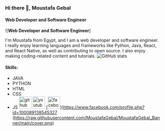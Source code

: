 ### Hi there 👋, Moustafa Gebal
#### **Web Developer and Software Engineer**
![**Web Developer and Software Engineer**]

I'm Moustafa from Egypt, and I am a web developer and software engineer. I really enjoy learning languages and frameworks like Python, Java, React, and React Native, as well as contributing to open source. I also enjoy making coding-related content and tutorials. ![GitHub stats](https://github-readme-stats.vercel.app/api?username=MoustafaGebal&show_icons=true)

#### Skills:
- JAVA
- PYTHON
- HTML
- CSS
- JS
[<img src='https://cdn.jsdelivr.net/npm/simple-icons@3.0.1/icons/github.svg' alt='github' height='40'>](https://github.com/MoustafaGebal)  [<img src='https://cdn.jsdelivr.net/npm/simple-icons@3.0.1/icons/youtube.svg' alt='youtube' height='40'>](https://www.youtube.com/channel/UCr2lNM4Z1TUSxsFwewVUywg)  [<img src='https://cdn.jsdelivr.net/npm/simple-icons@3.0.1/icons/facebook.svg' alt='facebook' height='40'>](https://www.facebook.com/profile.php?id=100089138545327 (https://raw.githubusercontent.com/MoustafaGebal/MoustafaGebal_Banner/main/cover.png)




<!--
**MoustafaGebal/MoustafaGebal** is a ✨ _special_ ✨ repository because its `README.md` (this file) appears on your GitHub profile.

Here are some ideas to get you started:

- 🔭 I’m currently working on ...
- 🌱 I’m currently learning ...
- 👯 I’m looking to collaborate on ...
- 🤔 I’m looking for help with ...
- 💬 Ask me about ...
- 📫 How to reach me: ...
- 😄 Pronouns: ...
- ⚡ Fun fact: ...
-->
